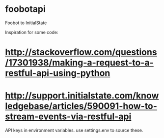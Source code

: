 # foobotapi
Foobot to InitialState

Inspiration for some code:
# http://stackoverflow.com/questions/17301938/making-a-request-to-a-restful-api-using-python
# http://support.initialstate.com/knowledgebase/articles/590091-how-to-stream-events-via-restful-api

API keys in environment variables.
use settings.env to source these.

